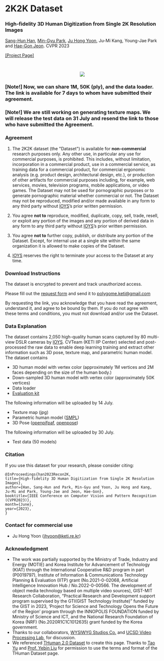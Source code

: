 # 2K2K Dataset
### High-fidelity 3D Human Digitization from Single 2K Resolution Images
[Sang-Hun Han](https://sanghunhan92.github.io/conference/2K2K/), [Min-Gyu Park](https://scholar.google.co.uk/citations?user=VUj1ZWoAAAAJ&hl=en), [Ju Hong Yoon](https://scholar.google.com/citations?user=Y4mReV4AAAAJ&hl=en), Ju-Mi Kang, Young-Jae Park and [Hae-Gon Jeon](https://sites.google.com/site/hgjeoncv/).  CVPR 2023

[[Project Page]](https://sanghunhan92.github.io/conference/2K2K/)

<br/>
<p align="center">
  <img src="./2K2K_LOGO.jpg"/>
</p>

### [Note!] Now, we can share 1M, 50K (ply), and the data loader. The link is available for 7 days to whom have submitted their agreement.
### [Note!] We are still working on generating texture maps. We will release the test data on 31 July and resend the link to those who have submitted the Agreement.


### Agreement
1. The 2K2K dataset (the "Dataset") is available for **non-commercial** research purposes only. Any other use, in particular any use for commercial purposes, is prohibited. This includes, without limitation, incorporation in a commercial product, use in a commercial service, as training data for a commercial product, for commercial ergonomic analysis (e.g. product design, architectural design, etc.), or production of other artifacts for commercial purposes including, for example, web services, movies, television programs, mobile applications, or video games. The Dataset may not be used for pornographic purposes or to generate pornographic material whether commercial or not. The Dataset may not be reproduced, modified and/or made available in any form to any third party without [IOYS](http://ioys.co.kr/)’s prior written permission.

2. You agree **not to** reproduce, modified, duplicate, copy, sell, trade, resell, or exploit any portion of the images and any portion of derived data in any form to any third party without [IOYS](http://ioys.co.kr/)’s prior written permission.

3. You agree **not to** further copy, publish, or distribute any portion of the Dataset. Except, for internal use at a single site within the same organization it is allowed to make copies of the Dataset.

4. [IOYS](http://ioys.co.kr/) reserves the right to terminate your access to the Dataset at any time.



### Download Instructions 
The dataset is encrypted to prevent and track unauthorized access.

Please fill out the [request form](./2K2K_Agreement.pdf) and send it to polygome.keti@gmail.com

By requesting the link, you acknowledge that you have read the agreement, understand it, and agree to be bound by them. If you do not agree with these terms and conditions, you must not download and/or use the Dataset.

### Data Explanation
The dataset contains 2,050 high-quality human scans captured by 80 multi-view DSLR cameras by [IOYS](http://ioys.co.kr/). CVTeam (KETI IIP Center) selected and post-processed the raw data to enable deep learning training and extract other information such as 3D pose, texture map, and parametric human model.
The dataset contains
- 3D human model with vertex color (approximately 1M vertices and 2M faces depending on the size of the human body.)
- Down-sampled 3D human model with vertex color (approximately 50K vertices)
- Data loader
- [Evaluation kit](https://github.com/SangHunHan92/2K2K)

The following information will be uploaded by 14 July.
- Texture map (jpg)
- Parametric human model ([SMPL](https://smpl.is.tue.mpg.de/))
- 3D Pose ([openpifpaf](https://github.com/openpifpaf/openpifpaf), [openpose](https://github.com/CMU-Perceptual-Computing-Lab/openpose))

The following information will be uploaded by 30 July.
- Test data (50 models)


### Citation
If you use this dataset for your research, please consider citing:
```
@InProceedings{han2023Recon2K,
title={High-fidelity 3D Human Digitization from Single 2K Resolution Images},
author={Han, Sang-Hun and Park, Min-Gyu and Yoon, Ju Hong and Kang, Ju-Mi and Park, Young-Jae and Jeon, Hae-Gon},
booktitle={IEEE Conference on Computer Vision and Pattern Recognition (CVPR2023)},
month={June},
year={2023},
}
```



### Contact for commercial use
- Ju Hong Yoon (jhyoon@keti.re.kr)



### Acknowledgment
- The work was partially supported by the Ministry of Trade, Industry and Energy (MOTIE) and Korea Institute for Advancement of Technology (KIAT) through the International Cooperative R&D program in part (P0019797), Institute of Information & Communications Technology Planning & Evaluation (IITP) grant (No.2021-0-02068, Artificial Intelligence Innovation Hub / No.2022-0-00566. The development of object media technology based on multiple video sources), GIST-MIT Research Collaboration, “Practical Research and Development support program supervised by the GTI(GIST Technology Institute)” funded by the GIST in 2023, ‘Project for Science and Technology Opens the Future of the Region’ program through the INNOPOLIS FOUNDATION funded by Ministry of Science and ICT, and the National Research Foundation of Korea (NRF) (No.2020R1C1C1012635) grant funded by the Korea government.
- Thanks to our collaborators, [WYSIWYG Studios Co.](http://www.wswgstudios.com/) and [UCSD Video Processing Lab](http://videoprocessing.ucsd.edu/), for discussion.
- We referenced [THuman 2.0 Dataset](https://github.com/ytrock/THuman2.0-Dataset) to create this page. Thanks to [Tao Yu](https://ytrock.com/) and [Prof. Yebin Liu](http://www.liuyebin.com/) for permission to use the terms and format of the THuman Dataset page.

